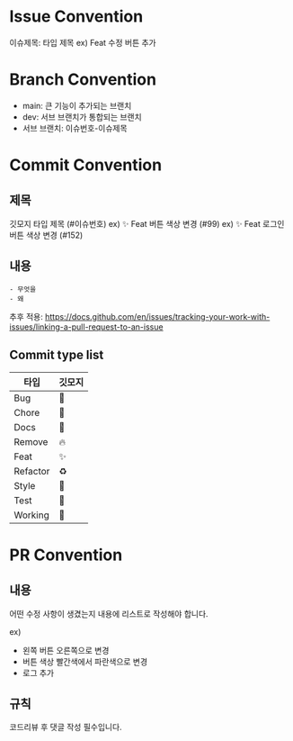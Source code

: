 # Issue Convention

이슈제목: 타입 제목
ex) Feat 수정 버튼 추가

# Branch Convention

- main: 큰 기능이 추가되는 브랜치
- dev: 서브 브랜치가 통합되는 브랜치
- 서브 브랜치: 이슈번호-이슈제목

# Commit Convention

## 제목

깃모지 타입 제목 (#이슈번호)
ex) ✨ Feat 버튼 색상 변경 (#99)
ex) ✨ Feat 로그인 버튼 색상 변경 (#152)

## 내용

```
- 무엇을
- 왜

```

추후 적용: https://docs.github.com/en/issues/tracking-your-work-with-issues/linking-a-pull-request-to-an-issue

## Commit type list

| 타입     | 깃모지 |
| -------- | ------ |
| Bug      | 🐛     |
| Chore    | 🔧     |
| Docs     | 📝     |
| Remove   | 🔥     |
| Feat     | ✨     |
| Refactor | ♻️     |
| Style    | 💄     |
| Test     | 🧪     |
| Working  | 🚧     |

# PR Convention

## 내용

어떤 수정 사항이 생겼는지 내용에 리스트로 작성해야 합니다.

ex)

- 왼쪽 버튼 오른쪽으로 변경
- 버튼 색상 빨간색에서 파란색으로 변경
- 로그 추가

## 규칙

코드리뷰 후 댓글 작성 필수입니다.
